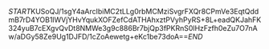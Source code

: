 $START$KUSoQJ/1sgY4aArcIbiMC2tLLg0rbMCMziSvgrFXQr8CPmVe3EqtQddmB7rD4YOB1lWVjYHvYqukXOFZefCdATHAhxztPVyhPyRS+8L+eadQKJahFK324yuB7cEXgvQvDt8NMWe3g9c886Br7bjQp3fPKRnS0lHzFzfh0eZu7O7nAw/aDGy58Ze9Ug1DJFD/1cZoAewetg+eKc1be73doA==$END$